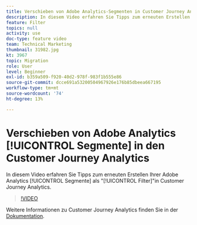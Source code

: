 ```yaml
---
title: Verschieben von Adobe Analytics-Segmenten in Customer Journey Analytics
description: In diesem Video erfahren Sie Tipps zum erneuten Erstellen Ihrer Adobe Analytics-Segmente als "Filter"in Customer Journey Analytics.
feature: Filter
topics: null
activity: use
doc-type: feature video
team: Technical Marketing
thumbnail: 31982.jpg
kt: 3967
topic: Migration
role: User
level: Beginner
exl-id: b359a509-f920-40d2-978f-983f1b555e86
source-git-commit: dcce691a53200504967926e176b85dbeea667195
workflow-type: tm+mt
source-wordcount: '74'
ht-degree: 13%

---
```


# Verschieben von Adobe Analytics [!UICONTROL Segmente] in den Customer Journey Analytics

In diesem Video erfahren Sie Tipps zum erneuten Erstellen Ihrer Adobe Analytics [!UICONTROL Segmente] als &quot;[!UICONTROL Filter]&quot;in Customer Journey Analytics.

>[!VIDEO](https://video.tv.adobe.com/v/31982/?quality=12)

Weitere Informationen zu Customer Journey Analytics finden Sie in der [Dokumentation](https://docs.adobe.com/content/help/de-DE/analytics-platform/using/cja-landing.html).
